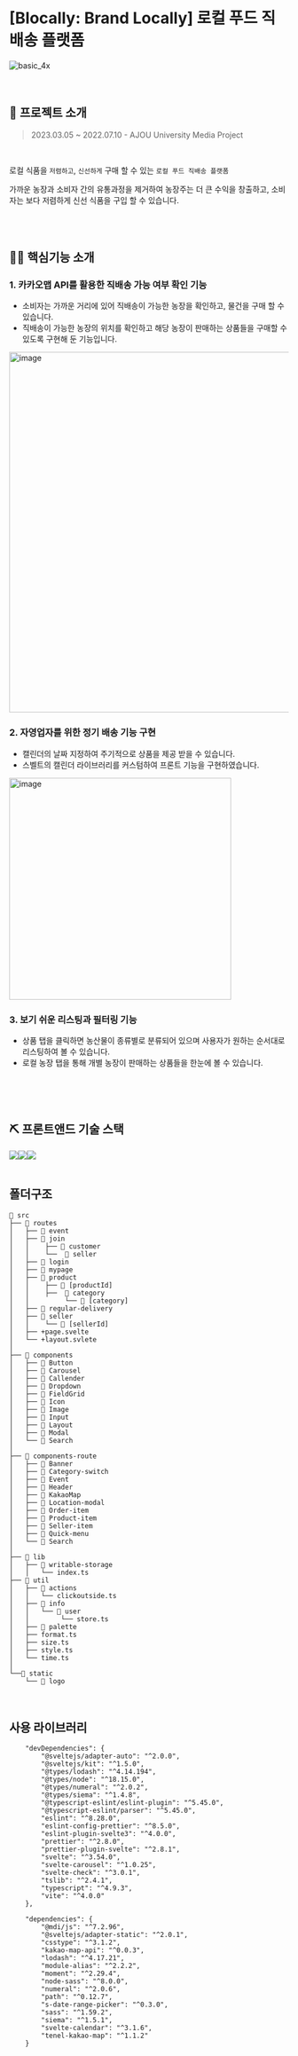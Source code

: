 # [Blocally: Brand Locally] 로컬 푸드 직배송 플랫폼 

![basic_4x](https://github.com/Soy728/webProject-BLocally/assets/77173342/24a5b2f8-b404-4861-af6a-31e2103664f8)

<br />

## 💁 프로젝트 소개
> 2023.03.05 ~ 2022.07.10 - AJOU University Media Project
<br />

로컬 식품을 `저렴하고`, `신선하게` 구매 할 수 있는 `로컬 푸드 직배송 플랫폼`
<br />

가까운 농장과 소비자 간의 유통과정을 제거하여 농장주는 더 큰 수익을 창출하고, 소비자는 보다 저렴하게 신선 식품을 구입 할 수 있습니다.

<br />
<br />

## 👩‍💻 핵심기능 소개
### 1. 카카오맵 API를 활용한 직배송 가능 여부 확인 기능
- 소비자는 가까운 거리에 있어 직배송이 가능한 농장을 확인하고, 물건을 구매 할 수 있습니다.
- 직배송이 가능한 농장의 위치를 확인하고 해당 농장이 판매하는 상품들을 구매할 수 있도록 구현해 둔 기능입니다.
<img width="650" alt="image" src="https://github.com/Soy728/webProject-BLocally/assets/77173342/6d5a354a-7d99-40e3-8441-221e86538071">


<br />

### 2. 자영업자를 위한 정기 배송 기능 구현
- 캘린더의 날짜 지정하여 주기적으로 상품을 제공 받을 수 있습니다.
- 스벨트의 캘린더 라이브러리를 커스텀하여 프론트 기능을 구현하였습니다.

<img width="400" alt="image" src="https://github.com/Soy728/webProject-BLocally/assets/77173342/2b6bb08c-17f1-477b-af5c-f2d489f56561">


<br />

### 3. 보기 쉬운 리스팅과 필터링 기능
- 상품 탭을 클릭하면 농산물이 종류별로 분류되어 있으며 사용자가 원하는 순서대로 리스팅하여 볼 수 있습니다.
- 로컬 농장 탭을 통해 개별 농장이 판매하는 상품들을 한눈에 볼 수 있습니다.
<br />

<br />
<br />

## ⛏️ 프론트앤드 기술 스택
<div style="display:flex; flex-direction:row;">
    <img src="https://img.shields.io/badge/typescript-3178C6?style=flat-square&logo=typescript&logoColor=black"> 
    <img src="https://img.shields.io/badge/svelte-FF3E00?style=flat-square&logo=svelte&logoColor=black"> 
    <img src="https://img.shields.io/badge/sass-CC6699?style=flat-square&logo=sass&logoColor=black"> 
</div>


<br />


## 폴더구조
```
📂 src
├── 📂 routes
│   ├── 📂 event
│   ├── 📂 join
│   │    ├── 📂 customer
│   │    └──  📂 seller
│   ├── 📂 login
│   ├── 📂 mypage
│   ├── 📂 product
│   │    ├── 📂 [productId]
│   │    ├──  📂 category
│   │         └── 📂 [category]
│   ├── 📂 regular-delivery
│   ├── 📂 seller
│   │    └── 📂 [sellerId]
│   ├── +page.svelte
│   └── +layout.svlete
│   
├── 📂 components
│   ├── 📁 Button
│   ├── 📁 Carousel
│   ├── 📁 Callender
│   ├── 📂 Dropdown
│   ├── 📁 FieldGrid
│   ├── 📂 Icon
│   ├── 📂 Image
│   ├── 📂 Input
│   ├── 📂 Layout
│   ├── 📂 Modal
│   └── 📂 Search
│   
├── 📂 components-route
│   ├── 📁 Banner
│   ├── 📁 Category-switch
│   ├── 📁 Event
│   ├── 📂 Header
│   ├── 📁 KakaoMap
│   ├── 📂 Location-modal
│   ├── 📂 Order-item
│   ├── 📂 Product-item
│   ├── 📂 Seller-item
│   ├── 📂 Quick-menu
│   └── 📂 Search
│   
├── 📂 lib
│   ├── 📂 writable-storage
│   │   └── index.ts
├── 📂 util
│   ├── 📂 actions
│   │   └── clickoutside.ts
│   ├── 📂 info
│   │   └── 📂 user
│   │        └── store.ts
│   ├── 📂 palette
│   ├── format.ts
│   ├── size.ts
│   ├── style.ts
│   └── time.ts
│   
└──📂 static
    └── 📂 logo

```

<br />

## 사용 라이브러리
```
	"devDependencies": {
		"@sveltejs/adapter-auto": "^2.0.0",
		"@sveltejs/kit": "^1.5.0",
		"@types/lodash": "^4.14.194",
		"@types/node": "^18.15.0",
		"@types/numeral": "^2.0.2",
		"@types/siema": "^1.4.8",
		"@typescript-eslint/eslint-plugin": "^5.45.0",
		"@typescript-eslint/parser": "^5.45.0",
		"eslint": "^8.28.0",
		"eslint-config-prettier": "^8.5.0",
		"eslint-plugin-svelte3": "^4.0.0",
		"prettier": "^2.8.0",
		"prettier-plugin-svelte": "^2.8.1",
		"svelte": "^3.54.0",
		"svelte-carousel": "^1.0.25",
		"svelte-check": "^3.0.1",
		"tslib": "^2.4.1",
		"typescript": "^4.9.3",
		"vite": "^4.0.0"
	},

	"dependencies": {
		"@mdi/js": "^7.2.96",
		"@sveltejs/adapter-static": "^2.0.1",
		"csstype": "^3.1.2",
		"kakao-map-api": "^0.0.3",
		"lodash": "^4.17.21",
		"module-alias": "^2.2.2",
		"moment": "^2.29.4",
		"node-sass": "^8.0.0",
		"numeral": "^2.0.6",
		"path": "^0.12.7",
		"s-date-range-picker": "^0.3.0",
		"sass": "^1.59.2",
		"siema": "^1.5.1",
		"svelte-calendar": "^3.1.6",
		"tenel-kakao-map": "^1.1.2"
	}
```

